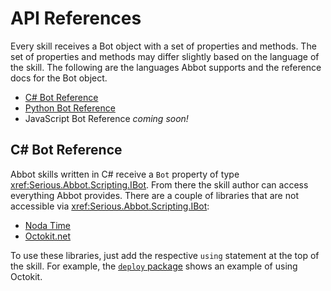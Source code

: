 # API References

Every skill receives a Bot object with a set of properties and methods. The set of properties and methods may differ slightly based on the language of the skill. The following are the languages Abbot supports and the reference docs for the Bot object.

* [C# Bot Reference](xref:Serious.Abbot.Scripting.IBot)
* [Python Bot Reference](xref:bot.bot)
* JavaScript Bot Reference _coming soon!_

## C# Bot Reference

Abbot skills written in C# receive a `Bot` property of type <xref:Serious.Abbot.Scripting.IBot>. From there the skill author can access everything Abbot provides. There are a couple of libraries that are not accessible via <xref:Serious.Abbot.Scripting.IBot>:

* [Noda Time](https://nodatime.org/)
* [Octokit.net](https://github.com/octokit/octokit.net)

To use these libraries, just add the respective `using` statement at the top of the skill. For example, the [`deploy` package](https://ab.bot/packages/aseriousbiz/deploy) shows an example of using Octokit.
